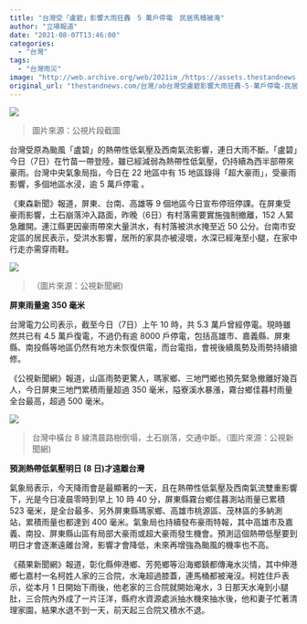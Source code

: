 ```yaml
---
title: "台灣受「盧碧」影響大雨狂轟　5 萬戶停電　民居馬桶被淹"
author: "立場報道"
date: "2021-08-07T13:46:00"
categories:
  - "台灣"
tags:
  - "台灣雨災"
image: "http://web.archive.org/web/2021im_/https://assets.thestandnews.com/media/photos/twe.png"
original_url: "thestandnews.com/台灣/ab台灣受盧碧影響大雨狂轟-5-萬戶停電-民居馬桶被淹"
---
```

![](http://web.archive.org/web/2021im_/https://assets.thestandnews.com/media/photos/twe.png)
> 圖片來源：公視片段截圖

台灣受原為颱風「盧碧」的熱帶性低氣壓及西南氣流影響，連日大雨不斷。「盧碧」今日（7日）在竹苗一帶登陸，雖已經減弱為熱帶性低氣壓，仍持續為西半部帶來豪雨。台灣中央氣象局指，今日在 22 地區中有 15 地區錄得「超大豪雨」，受豪雨影響，多個地區水浸，逾 5 萬戶停電 。

《東森新聞》報道，屏東、台南、高雄等 9 個地區今日宣布停班停課。在屏東受豪雨影響，土石崩落沖入路面，昨晚（6日）有村落需要實施強制撤離，152 人緊急離開。連江縣更因豪雨帶來大量洪水，有村落被洪水掩至近 50 公分。台南市安定區的居民表示，受洪水影響，居所的家具亦被浸壞，水深已經淹至小腿，在家中行走亦需穿雨鞋。

![](http://web.archive.org/web/2021im_/https://assets.thestandnews.com/media/photos/taiwan1.jpg)
> （圖片來源：公視新聞網)

**屏東雨量逾 350 毫米**　

台灣電力公司表示，截至今日（7日）上午 10 時，共 5.3 萬戶曾經停電。現時雖然共已有 4.5 萬戶復電，不過仍有逾 8000 戶停電，包括高雄市、嘉義縣、屏東縣、南投縣等地區仍然有地方未恢復供電，而台電指，會視後續風勢及雨勢持續搶修。

《公視新聞網》報道，山區雨勢更驚人，瑪家鄉、三地門鄉也預先緊急撤離好幾百人，今日屏東三地門累積雨量超過 350 毫米，隘寮溪水暴漲，霧台鄉佳暮村雨量全台最高，超過 500 毫米。

![](http://web.archive.org/web/2021im_/https://assets.thestandnews.com/media/photos/taiwan2.jpg)
> 台灣中橫台 8 線清晨路樹倒塌，土石崩落，交通中斷。（圖片來源：公視新聞網)

**預測熱帶低氣壓明日 (8 日)才遠離台灣**

氣象局表示，今天降雨會是最顯著的一天，且在熱帶性低氣壓及西南氣流雙重影響下，光是今日凌晨零時到早上 10 時 40 分，屏東縣霧台鄉佳暮測站雨量已累積 523 毫米，是全台最多、另外屏東縣瑪家鄉、高雄市桃源區、茂林區的多納測站，累積雨量也都達到 400 毫米。氣象局也持續發布豪雨特報，其中高雄市及嘉義、南投、屏東縣山區有局部大豪雨或超大豪雨發生機會。預測這個熱帶低壓要到明日才會逐漸遠離台灣，影響才會降低，未來再增強為颱風的機率也不高。

《蘋果新聞網》報道，彰化縣伸港鄉、芳苑鄉等沿海鄉鎮都傳淹水災情，其中伸港鄉七嘉村一名柯姓人家的三合院，水淹超過膝蓋，連馬桶都被淹沒。柯姓住戶表示，從本月 1 日開始下雨後，他老家的三合院就開始淹水，3 日那天水淹到小腿肚，三合院內外成了一片汪洋，縣府水資源處派抽水機來抽水後，他和妻子忙著清理家園，結果水退不到一天，前天起三合院又積水不退。